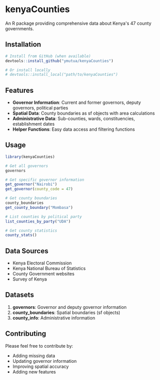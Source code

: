 # kenyaCounties

An R package providing comprehensive data about Kenya's 47 county governments.

## Installation

```r
# Install from GitHub (when available)
devtools::install_github("ymutua/kenyaCounties")

# Or install locally
# devtools::install_local("path/to/kenyaCounties")
```

## Features

- **Governor Information**: Current and former governors, deputy governors, political parties
- **Spatial Data**: County boundaries as sf objects with area calculations
- **Administrative Data**: Sub-counties, wards, constituencies, establishment dates
- **Helper Functions**: Easy data access and filtering functions

## Usage

```r
library(kenyaCounties)

# Get all governors
governors

# Get specific governor information
get_governor("Nairobi")
get_governor(county_code = 47)

# Get county boundaries
county_boundaries
get_county_boundary("Mombasa")

# List counties by political party
list_counties_by_party("UDA")

# Get county statistics
county_stats()
```

## Data Sources

- Kenya Electoral Commission
- Kenya National Bureau of Statistics
- County Government websites
- Survey of Kenya

## Datasets

1. **governors**: Governor and deputy governor information
2. **county_boundaries**: Spatial boundaries (sf objects)
3. **county_info**: Administrative information

## Contributing

Please feel free to contribute by:
- Adding missing data
- Updating governor information
- Improving spatial accuracy
- Adding new features